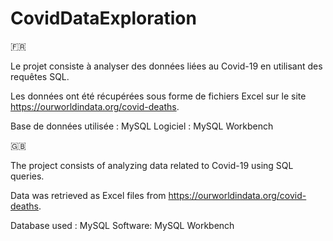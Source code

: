 # CovidDataExploration
🇫🇷

Le projet consiste à analyser des données liées au Covid-19 en utilisant des requêtes SQL.

Les données ont été récupérées sous forme de fichiers Excel sur le site https://ourworldindata.org/covid-deaths.

Base de données utilisée : MySQL
Logiciel : MySQL Workbench 

🇬🇧

The project consists of analyzing data related to Covid-19 using SQL queries.

Data was retrieved as Excel files from https://ourworldindata.org/covid-deaths.

Database used : MySQL
Software: MySQL Workbench
